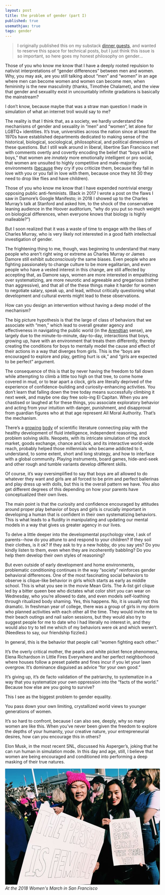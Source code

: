 ```yaml
---
layout: post
title: the problem of gender (part I)
published: true
usemathjax: true
tags: gender
---
```


> I originally published this on my substack [dinner guests](https://annhe.substack.com), and wanted to reserve this space for technical posts, but I just think this issue is so important, so here goes my honest philosophy on gender...

Those of you who know me know that I have a deeply rooted repulsion to nativist interpretations of “gender differences” between men and women. Why, you may ask, are you still talking about “men” and “women” in an age where men can become women and women can become men, when femininity is the new masculinity (thanks, Timothée Chalamet), and the view that gender and sexuality exist in uncountably infinite gradations is basically the mainstream?

I don’t know, because maybe that was a straw man question I made in simulation of what an internet troll would say to me? 

The reality is that I think that, as a society, we hardly understand the mechanisms of gender and sexuality in “men” and “women”, let alone for LGBTQ+ identities. It’s true, universities across the nation since at least the 1970s have <!--excerpt-->established departments dedicated to making sense of the historical, biological, sociological, philosophical, and political dimensions of these questions. But I still walk around in liberal, libertine San Francisco met with comments overtly and covertly encoding the belief that “boys will be boys,” that women are _innately_ more emotionally intelligent or pro social, that women are unsuited to highly competitive and male-majority environments ([because](https://www.theguardian.com/uk-news/2015/jun/10/nobel-scientist-tim-hunt-female-scientists-cause-trouble-for-men-in-labs) they cry if you criticize them, because they fall in love with you or you fall in love with them, because once they hit 30 they need to drop like flies and have children).

Those of you who know me know that I have expended nontrivial energy opposing public anti-feminists. (Back in 2017 I wrote a post on the flaws I saw in Damore’s Google Manifesto; in 2018 I showed up to the Charles Murray’s talk at Stanford and asked him, to the shock of the conservative leaning audience in the Hoover auditorium, “why do you put so much weight on biological differences, when everyone knows that biology is highly malleable?”)

But I soon realized that it was a waste of time to engage with the likes of Charles Murray, who is very likely not interested in a good faith intellectual investigation of gender. 

The frightening thing to me, though, was beginning to understand that many people who aren’t right wing or extreme as Charles Murray or James Damore still exhibit _subconsciously_ the same biases. Even people who are fighting passionately to change culture to be more egalitarian, and even people who have a vested interest in this change, are still affected by accepting that, as Damore says, women are more interested in empathizing over systematizing, are more neurotic and agreeable and gregarious (rather than aggressive), and that all of the these things make it harder for women to negotiate salary, speak up, and lead, without critically questioning what development and cultural events might lead to these observations. 

How can you design an intervention without having a deep model of the mechanism?

The big picture hypothesis is that the large of class of behaviors that we associate with “men,” which lead to overall greater agency and effectiveness in navigating the public world (in the [Arendtian](https://en.wikipedia.org/wiki/The_Human_Condition#:~:text=According%20to%20Arendt%2C%20ancient%20Greek,modern%20times%2C%20but%20biological%20necessity.) sense), are largely due to the minute-to-minute, day-to-day, interactions that boys, growing up, have with an environment that treats them differently, thereby creating the conditions for boys to mentally model the cause and effect of their actions in a way that diverges from girls. This is the “boys are encouraged to explore and play, getting hurt is ok,” and “girls are expected to be perfect” argument. 

The consequence of this is that by never having the freedom to fall down while attempting to climb a little too high on that tree, to come home covered in mud, or to tear apart a clock, girls are literally deprived of the experience of confidence-building and curiosity-enhancing activities. You don’t learn that falling down the tree today means successfully climbing it next week, and maybe one day free solo-ing El Capitan. When you are chastised or laughed at for these things, you associate exploratory behavior and acting from your intuition with danger, punishment, and disapproval from guardian figures who at that age represent All Moral Authority. That’s the mechanism. 

There’s a [growing](https://www.tandfonline.com/doi/abs/10.1080/21622965.2017.1317487?journalCode=hapc20) [body](https://academic.oup.com/joc/article/69/2/124/5365444) of scientific literature connecting play with the healthy development of fluid intelligence, independent reasoning, and problem solving skills. Neopets, with its intricate simulation of the stock market, goods exchange, chance and luck, and its interactive world-wide reach, probably helped those millennials who became addicted to it, understand, to some extent, short and long strategy, and how to interface with a global community. Playing instruments, board games, hide-and-seek and other rough and tumble variants develop different skills. 

Of course, it’s way oversimplified to say that boys are all allowed to do whatever they want and girls are all forced to be prim and perfect ballerinas and play dress up with dolls, but this is the overall pattern we have. You also get different degrees of this depending on how your parents have conceptualized their own lives. 

The main point is that the curiosity and confidence encouraged by attitudes around proper play behavior of boys and girls is crucially important in developing a human that is confident in their own systematizing behaviors. This is what leads to a fluidity in manipulating and updating our mental models in a way that gives us greater agency in our lives. 

To delve a little deeper into the developmental psychology view, I ask of parents--how do you attune to and respond to your children? If they soil their clothes, is it ok? If they ask to try a new hobby, do you say yes? Do you kindly listen to them, even when they are incoherently babbling? Do you help them develop their own styles of reasoning?

But even outside of early development and home environments, problematic conditioning continues in the way “society” reinforces gender behavioral differences. 
One of the most fascinating social behaviors to observe is clique-like behavior in girls which starts as early as middle school. This is what you see in the movie Mean Girls. The A-list girl clique led by a bitter queen bee who dictates what color shirt you can wear on Wednesday, who you’re allowed to date, and even models self-loathing through ritualized body shaming. Yes, this happens. No, it is usually not this dramatic. In freshman year of college, there was a group of girls in my dorm who planned activities with each other all the time. They would invite me to their beach outings and nail salon sessions, but they would also try to suggest people for me to date who I had literally no interest in, and they would also try to tell me which of my behaviors were ok and which weren’t. (Needless to say, our friendship fizzled.)

In general, this is the behavior that people call “women fighting each other.”

It’s the overly critical mother, the pearls and white picket fence phenomena, Elena Richardson in Little Fires Everywhere and her perfect neighborhood where houses follow a preset palette and fines incur if you let your lawn overgrow. It’s dominance disguised as advice “for your own good.”

It’s giving up, it’s de facto validation of the patriarchy, to systematize in a way that you systematize your own oppression into the “facts of the world.”
Because how else are you going to survive?

This I see as the biggest problem to gender equality. 

You pass down your own limiting, crystallized world views to younger generations of women.

It’s so hard to confront, because I can also see, deeply, why so many women are like this. When you’ve never been given the freedom to explore the depths of your humanity, your creative nature, your entrepreneurial desires, how can you encourage this in others? 

Elon Musk, in the most recent SNL, discussed his Asperger’s, joking that he can run human in simulation mode. In this day and age, still, I believe that women are being encouraged and conditioned into performing a deep masking of their true natures.

![march](/assets/gender.jpeg)
*At the 2018 Women's March in San Francisco*

